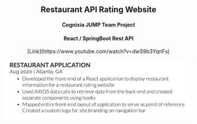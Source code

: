 
<center>
        <h2> Restaurant API Rating Website</h2>
        <h4> Cognixia JUMP Team Project</h4>
        <h4> React / SpringBoot Rest API</h4>
        [Link](https://www.youtube.com/watch?v=dwS9b3YqnFs)
</center>







<!-- [Link](url) and  -->

![Image](images/restaurant-app-screenshot.png)




